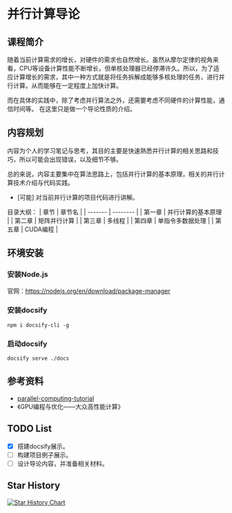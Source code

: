 # 并行计算导论

## 课程简介
随着当前计算需求的增长，对硬件的需求也自然增长。虽然从摩尔定律的视角来看，CPU等设备计算性能不断增长，但单核处理器已经停滞许久。所以，为了适应计算增长的需求，其中一种方式就是将任务拆解成能够多核处理的任务，进行并行计算。从而能够在一定程度上加快计算。

而在具体的实践中，除了考虑并行算法之外，还需要考虑不同硬件的计算性能，通信时间等。
在这里只是做一个导论性质的介绍。

## 内容规划
内容为个人的学习笔记与思考，其目的主要是快速熟悉并行计算的相关思路和技巧，所以可能会出现错误，以及细节不够。

总的来说，内容主要集中在算法思路上，包括并行计算的基本原理，相关的并行计算技术介绍与代码实践。

- [可能] 对当前并行计算的项目代码进行讲解。

目录大纲：
| 章节    | 章节名      |
| ------- | --------   | 
| 第一章  | 并行计算的基本原理    |
| 第二章  | 矩阵并行计算 |
| 第三章  | 多线程      |
| 第四章  | 单指令多数据处理 |
| 第五章  | CUDA编程    |

## 环境安装
### 安装Node.js
官网：https://nodejs.org/en/download/package-manager

### 安装docsify
```shell
npm i docsify-cli -g
```

### 启动docsify
```shell
docsify serve ./docs
```

## 参考资料
- [parallel-computing-tutorial](https://github.com/mit-han-lab/parallel-computing-tutorial)
- 《GPU编程与优化——大众高性能计算》

## TODO List
- [x] 搭建docsify展示。
- [ ] 构建项目例子展示。
- [ ] 设计导论内容，并准备相关材料。

## Star History

[![Star History Chart](https://api.star-history.com/svg?repos=Wings236/parallel_computing_tutorial&type=Date)](https://star-history.com/#Wings236/parallel_computing_tutorial&Date)
